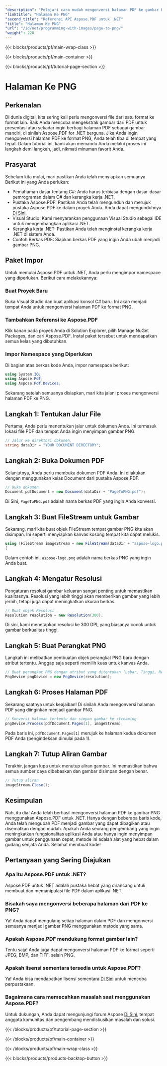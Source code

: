 ```yaml
---
"description": "Pelajari cara mudah mengonversi halaman PDF ke gambar PNG menggunakan Aspose.PDF for .NET dalam tutorial langkah demi langkah terperinci kami."
"linktitle": "Halaman Ke PNG"
"second_title": "Referensi API Aspose.PDF untuk .NET"
"title": "Halaman Ke PNG"
"url": "/id/net/programming-with-images/page-to-png/"
"weight": 220
---
```


{{< blocks/products/pf/main-wrap-class >}}

{{< blocks/products/pf/main-container >}}

{{< blocks/products/pf/tutorial-page-section >}}

# Halaman Ke PNG

## Perkenalan

Di dunia digital, kita sering kali perlu mengonversi file dari satu format ke format lain. Baik Anda mencoba mengekstrak gambar dari PDF untuk presentasi atau sekadar ingin berbagi halaman PDF sebagai gambar mandiri, di sinilah Aspose.PDF for .NET berguna. Jika Anda ingin mengonversi halaman PDF ke format PNG, Anda telah tiba di tempat yang tepat. Dalam tutorial ini, kami akan memandu Anda melalui proses ini langkah demi langkah, jadi, nikmati minuman favorit Anda.

## Prasyarat

Sebelum kita mulai, mari pastikan Anda telah menyiapkan semuanya. Berikut ini yang Anda perlukan:
- Pemahaman dasar tentang C#: Anda harus terbiasa dengan dasar-dasar pemrograman dalam C# dan kerangka kerja .NET.
- Pustaka Aspose.PDF: Pastikan Anda telah mengunduh dan merujuk pustaka Aspose.PDF ke dalam proyek Anda. Anda dapat mengunduhnya [Di Sini](https://releases.aspose.com/pdf/net/).
- Visual Studio: Kami menyarankan penggunaan Visual Studio sebagai IDE untuk mengembangkan aplikasi .NET.
- Kerangka kerja .NET: Pastikan Anda telah menginstal kerangka kerja .NET di sistem Anda.
- Contoh Berkas PDF: Siapkan berkas PDF yang ingin Anda ubah menjadi gambar PNG.

## Paket Impor

Untuk memulai Aspose.PDF untuk .NET, Anda perlu mengimpor namespace yang diperlukan. Berikut cara melakukannya:

### Buat Proyek Baru

Buka Visual Studio dan buat aplikasi konsol C# baru. Ini akan menjadi tempat Anda untuk mengonversi halaman PDF ke format PNG.

### Tambahkan Referensi ke Aspose.PDF

Klik kanan pada proyek Anda di Solution Explorer, pilih Manage NuGet Packages, dan cari Aspose.PDF. Instal paket tersebut untuk mendapatkan semua kelas yang dibutuhkan.

### Impor Namespace yang Diperlukan

Di bagian atas berkas kode Anda, impor namespace berikut:

```csharp
using System.IO;
using Aspose.Pdf;
using Aspose.Pdf.Devices;
```

Sekarang setelah semuanya disiapkan, mari kita jalani proses mengonversi halaman PDF ke PNG.

## Langkah 1: Tentukan Jalur File

Pertama, Anda perlu menentukan jalur untuk dokumen Anda. Ini termasuk lokasi file PDF dan tempat Anda ingin menyimpan gambar PNG. 

```csharp
// Jalur ke direktori dokumen.
string dataDir = "YOUR DOCUMENT DIRECTORY";
```

## Langkah 2: Buka Dokumen PDF

Selanjutnya, Anda perlu membuka dokumen PDF Anda. Ini dilakukan dengan menggunakan kelas Document dari pustaka Aspose.PDF.

```csharp
// Buka dokumen
Document pdfDocument = new Document(dataDir + "PageToPNG.pdf");
```

Di Sini, `PageToPNG.pdf` adalah nama berkas PDF yang ingin Anda konversi.

## Langkah 3: Buat FileStream untuk Gambar

Sekarang, mari kita buat objek FileStream tempat gambar PNG kita akan disimpan. Ini seperti menyiapkan kanvas kosong tempat kita dapat melukis.

```csharp
using (FileStream imageStream = new FileStream(dataDir + "aspose-logo.png", FileMode.Create))
{
```

Dalam contoh ini, `aspose-logo.png` adalah nama berkas PNG yang ingin Anda buat.

## Langkah 4: Mengatur Resolusi

Pengaturan resolusi gambar keluaran sangat penting untuk memastikan kualitasnya. Resolusi yang lebih tinggi akan memberikan gambar yang lebih jernih, tetapi juga dapat meningkatkan ukuran berkas.

```csharp
// Buat objek Resolusi
Resolution resolution = new Resolution(300);
```

Di sini, kami menetapkan resolusi ke 300 DPI, yang biasanya cocok untuk gambar berkualitas tinggi.

## Langkah 5: Buat Perangkat PNG

Langkah ini melibatkan pembuatan objek perangkat PNG baru dengan atribut tertentu. Anggap saja seperti memilih kuas untuk kanvas Anda.

```csharp
// Buat perangkat PNG dengan atribut yang ditentukan (Lebar, Tinggi, Resolusi)
PngDevice pngDevice = new PngDevice(resolution);
```

## Langkah 6: Proses Halaman PDF

Sekarang saatnya untuk keajaiban! Di sinilah Anda mengonversi halaman PDF yang diinginkan menjadi gambar PNG.

```csharp
// Konversi halaman tertentu dan simpan gambar ke streaming
pngDevice.Process(pdfDocument.Pages[1], imageStream);
```

Pada baris ini, `pdfDocument.Pages[1]` merujuk ke halaman kedua dokumen PDF Anda (pengindeksan dimulai pada 1).

## Langkah 7: Tutup Aliran Gambar

Terakhir, jangan lupa untuk menutup aliran gambar. Ini memastikan bahwa semua sumber daya dibebaskan dan gambar disimpan dengan benar.

```csharp
// Tutup aliran
imageStream.Close();
```

## Kesimpulan

Nah, itu dia! Anda telah berhasil mengonversi halaman PDF ke gambar PNG menggunakan Aspose.PDF untuk .NET. Hanya dengan beberapa baris kode, Anda telah mengubah PDF menjadi gambar yang dapat dibagikan atau disematkan dengan mudah. Apakah Anda seorang pengembang yang ingin meningkatkan fungsionalitas aplikasi Anda atau hanya ingin menyimpan gambar untuk penggunaan cepat, metode ini adalah alat yang hebat dalam gudang senjata Anda. Selamat membuat kode!

## Pertanyaan yang Sering Diajukan

### Apa itu Aspose.PDF untuk .NET?  
Aspose.PDF untuk .NET adalah pustaka hebat yang dirancang untuk membuat dan memanipulasi file PDF dalam aplikasi .NET.

### Bisakah saya mengonversi beberapa halaman dari PDF ke PNG?  
Ya! Anda dapat mengulang setiap halaman dalam PDF dan mengonversi semuanya menjadi gambar PNG menggunakan metode yang sama.

### Apakah Aspose.PDF mendukung format gambar lain?  
Tentu saja! Anda juga dapat mengonversi halaman PDF ke format seperti JPEG, BMP, dan TIFF, selain PNG.

### Apakah lisensi sementara tersedia untuk Aspose.PDF?  
Ya! Anda bisa mendapatkan lisensi sementara [Di Sini](https://purchase.aspose.com/temporary-license/) untuk mencoba perpustakaan.

### Bagaimana cara memecahkan masalah saat menggunakan Aspose.PDF?  
Untuk dukungan, Anda dapat mengunjungi forum Aspose [Di Sini](https://forum.aspose.com/c/pdf/10), tempat anggota komunitas dan pengembang mendiskusikan masalah dan solusi.

{{< /blocks/products/pf/tutorial-page-section >}}

{{< /blocks/products/pf/main-container >}}

{{< /blocks/products/pf/main-wrap-class >}}

{{< blocks/products/products-backtop-button >}}